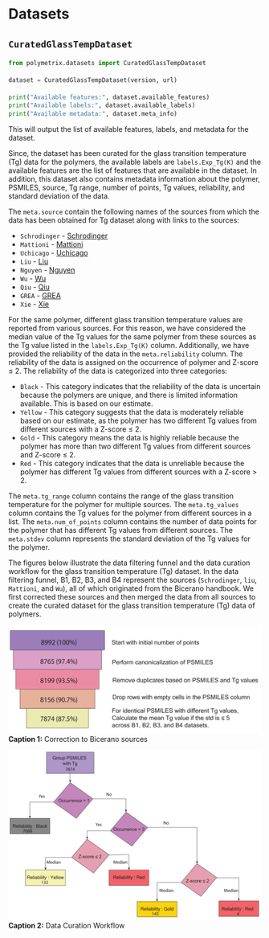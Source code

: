 # Datasets

## `CuratedGlassTempDataset`

``` python
from polymetrix.datasets import CuratedGlassTempDataset

dataset = CuratedGlassTempDataset(version, url)

print("Available features:", dataset.available_features)
print("Available labels:", dataset.available_labels)
print("Available metadata:", dataset.meta_info)
```

This will output the list of available features, labels, and metadata for the dataset.


Since, the dataset has been curated for the glass transition temperature (Tg) data for the polymers, the available labels are `labels.Exp_Tg(K)` and the available features are the list of features that are available in the dataset. In addition, this dataset also contains metadata information about the polymer, PSMILES, source, Tg range, number of points, Tg values, reliability, and standard deviation of the data.

The `meta.source` contain the following names of the sources from which the data has been obtained for Tg dataset along with links to the sources:

- `Schrodinger` - [Schrodinger](https://pubs.acs.org/doi/10.1021/acsapm.0c00524)
- `Mattioni` - [Mattioni](https://pubs.acs.org/doi/10.1021/ci010062o)
- `Uchicago` - [Uchicago](https://pppdb.uchicago.edu/tg)
- `Liu` - [Liu](https://link.springer.com/article/10.1007/s00396-009-2035-y)
- `Nguyen` - [Nguyen](https://pubs.acs.org/doi/10.1021/acs.iecr.2c01302)
- `Wu` - [Wu](https://onlinelibrary.wiley.com/action/downloadSupplement?doi=10.1002%2Fpolb.24117&file=polb24117-sup-0001-suppinfo1.pdf)
- `Qiu` - [Qiu](https://github.com/HKQiu/PPP-1_PredictionTg4Polyimides/blob/main/Train%20data/GNN%E6%95%B0%E6%8D%AE%E5%BA%93.csv)
- `GREA` - [GREA]( https://github.com/liugangcode/GREA/blob/main/data/tg_prop/raw/tg_raw.csv)
- `Xie` - [Xie](https://github.com/figotj/Polymer_Tg_/blob/main/Data/32_Conjugate_Polymer.txt)

For the same polymer, different glass transition temperature values are reported from various sources. For this reason, we have considered the median value of the Tg values for the same polymer from these sources as the Tg value listed in the `labels.Exp_Tg(K)` column. Additionally, we have provided the reliability of the data in the `meta.reliability` column. The reliability of the data is assigned on the occurrence of polymer and Z-score ≤ 2. The reliability of the data is categorized into three categories:
- `Black` - This category indicates that the reliability of the data is uncertain because the polymers are unique, and there is limited information available. This is based on our estimate.
- `Yellow` - This category suggests that the data is moderately reliable based on our estimate, as the polymer has two different Tg values from different sources with a Z-score ≤ 2.
- `Gold` - This category means the data is highly reliable because the polymer has more than two different Tg values from different sources and Z-score ≤ 2.
- `Red` - This category indicates that the data is unreliable because the polymer has different Tg values from different sources with a Z-score > 2.

The `meta.tg_range` column contains the range of the glass transition temperature for the polymer for multiple sources. 
The `meta.tg_values` column contains the Tg values for the polymer from different sources in a list.
The `meta.num_of_points` column contains the number of data points for the polymer that has different Tg values from different sources.
The `meta.stdev` column represents the standard deviation of the Tg values for the polymer.

The figures below illustrate the data filtering funnel and the data curation workflow for the glass transition temperature (Tg) dataset. In the data filtering funnel, B1, B2, B3, and B4 represent the sources (`Schrodinger`, `liu`, `Mattioni`, and `Wu`), all of which originated from the Bicerano handbook. We first corrected these sources and then merged the data from all sources to create the curated dataset for the glass transition temperature (Tg) data of polymers.

![Correction to Bicerano sources](figures/Data_filtering_funnel.png)
**Caption 1:** Correction to Bicerano sources

![Data Curation Workflow](figures/curationworkflow.png)
**Caption 2:** Data Curation Workflow